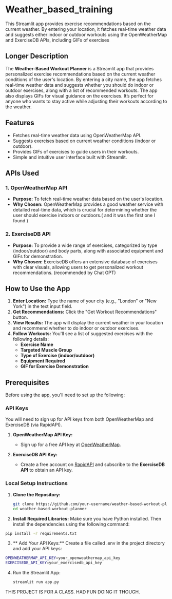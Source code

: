 # Weather_based_training
This Streamlit app provides exercise recommendations based on the current weather. By entering your location, it fetches real-time weather data and suggests either indoor or outdoor workouts using the OpenWeatherMap and ExerciseDB APIs, including GIFs of exercises


## Longer Description
The **Weather-Based Workout Planner** is a Streamlit app that provides personalized exercise recommendations based on the current weather conditions of the user's location. By entering a city name, the app fetches real-time weather data and suggests whether you should do indoor or outdoor exercises, along with a list of recommended workouts. The app also displays GIFs for visual guidance on the exercises. It’s perfect for anyone who wants to stay active while adjusting their workouts according to the weather.

## Features
- Fetches real-time weather data using OpenWeatherMap API.
- Suggests exercises based on current weather conditions (indoor or outdoor).
- Provides GIFs of exercises to guide users in their workouts.
- Simple and intuitive user interface built with Streamlit.

## APIs Used
### 1. **OpenWeatherMap API**
- **Purpose:** To fetch real-time weather data based on the user's location.
- **Why Chosen:** OpenWeatherMap provides a good weather service with detailed real-time data, which is crucial for determining whether the user should exercise indoors or outdoors.( and it was the first one I found )

### 2. **ExerciseDB API**
- **Purpose:** To provide a wide range of exercises, categorized by type (indoor/outdoor) and body parts, along with associated equipment and GIFs for demonstration.
- **Why Chosen:** ExerciseDB offers an extensive database of exercises with clear visuals, allowing users to get personalized workout recommendations. (recommended by Chat GPT)

## How to Use the App
1. **Enter Location:** Type the name of your city (e.g., "London" or "New York") in the text input field.
2. **Get Recommendations:** Click the "Get Workout Recommendations" button.
3. **View Results:** The app will display the current weather in your location and recommend whether to do indoor or outdoor exercises.
4. **Follow Workouts:** You'll see a list of suggested exercises with the following details:
    - **Exercise Name**
    - **Targeted Muscle Group**
    - **Type of Exercise (indoor/outdoor)**
    - **Equipment Required**
    - **GIF for Exercise Demonstration**

## Prerequisites
Before using the app, you'll need to set up the following:

### API Keys
You will need to sign up for API keys from both OpenWeatherMap and ExerciseDB (via RapidAPI).

1. **OpenWeatherMap API Key:**
   - Sign up for a free API key at [OpenWeatherMap](https://home.openweathermap.org/users/sign_up).
   
2. **ExerciseDB API Key:**
   - Create a free account on [RapidAPI](https://rapidapi.com) and subscribe to the **ExerciseDB API** to obtain an API key.

### Local Setup Instructions
1. **Clone the Repository:**
   ```bash
   git clone https://github.com/your-username/weather-based-workout-planner.git
   cd weather-based-workout-planner
   ```
2. **Install Required Libraries:**
  Make sure you have Python installed. Then install the dependencies using the following command:
  ```bash
  pip install -r requirements.txt
  ```
3. **	Add Your API Keys:**
  Create a file called .env in the project directory and add your API keys:
  ```bash
OPENWEATHERMAP_API_KEY=your_openweathermap_api_key
EXERCISEDB_API_KEY=your_exercisedb_api_key
```
4. Run the Streamlit App:
   ```bash
   streamlit run app.py

THIS PROJECT IS FOR A CLASS. HAD FUN DOING IT THOUGH. 
